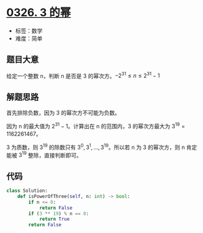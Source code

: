 # [0326. 3 的幂](https://leetcode.cn/problems/power-of-three/)

- 标签：数学
- 难度：简单

## 题目大意

给定一个整数 n，判断 n 是否是 3 的幂次方。$-2^{31} \le n \le 2^{31}-1$

## 解题思路

首先排除负数，因为 3 的幂次方不可能为负数。

因为 n 的最大值为 $2^{31}-1$。计算出在 n 的范围内，3 的幂次方最大为 $3^{19} = 1162261467$。

3 为质数，则 $3^{19}$ 的除数只有 $3^0, 3^1, …, 3^{19}$。所以若 n 为 3 的幂次方，则 n 肯定能被 $3^{19}$ 整除，直接判断即可。

## 代码

```Python
class Solution:
    def isPowerOfThree(self, n: int) -> bool:
        if n <= 0:
            return False
        if (3 ** 19) % n == 0:
            return True
        return False
```

